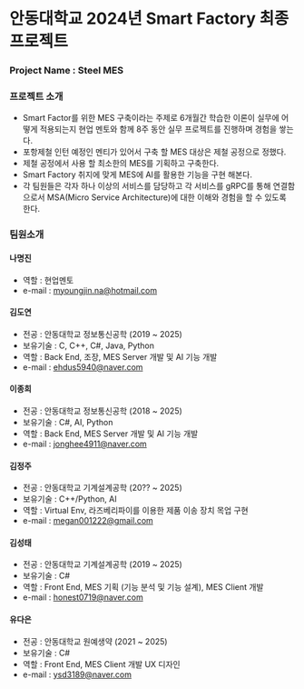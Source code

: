 # 안동대학교 2024년 Smart Factory 최종 프로젝트
### Project Name : Steel MES

### 프로젝트 소개
* Smart Factor를 위한 MES 구축이라는 주제로 6개월간 학습한 이론이 실무에 어떻게 적용되는지 현업 멘토와 함께 8주 동안 실무 프로젝트를 진행하며 경험을 쌓는다.
* 포항제철 인턴 예정인 멘티가 있어서 구축 할 MES 대상은 제철 공정으로 정했다.
* 제철 공정에서 사용 할 최소한의 MES를 기획하고 구축한다.
* Smart Factory 취지에 맞게 MES에 AI를 활용한 기능을 구현 해본다.
* 각 팀원들은 각자 하나 이상의 서비스를 담당하고 각 서비스를 gRPC를 통해 연결함으로서 MSA(Micro Service Architecture)에 대한 이해와 경험을 할 수 있도록 한다.

### 팀원소개
#### 나명진
* 역할 : 현업멘토
* e-mail : myoungjin.na@hotmail.com

#### 김도연
* 전공 : 안동대학교 정보통신공학 (2019 ~ 2025)
* 보유기술 : C, C++, C#, Java, Python 
* 역할 : Back End, 조장, MES Server 개발 및 AI 기능 개발
* e-mail : ehdus5940@naver.com

#### 이종희
* 전공 : 안동대학교 정보통신공학 (2018 ~ 2025)
* 보유기술 : C#, AI, Python
* 역할 : Back End, MES Server 개발 및 AI 기능 개발
* e-mail : jonghee4911@naver.com

#### 김정주
* 전공 : 안동대학교 기계설계공학 (20?? ~ 2025)
* 보유기술 : C++/Python, AI
* 역할 : Virtual Env, 라즈베리파이를 이용한 제품 이송 장치 목업 구현
* e-mail : megan001222@gmail.com

#### 김성태
* 전공 : 안동대학교 기계설계공학 (2019 ~ 2025)
* 보유기술 : C#
* 역할 : Front End, MES 기획 (기능 분석 및 기능 설계), MES Client 개발
* e-mail : honest0719@naver.com

#### 유다은
* 전공 : 안동대학교 원예생약 (2021 ~ 2025)
* 보유기술 : C#
* 역할 : Front End, MES Client 개발 UX 디자인
* e-mail : ysd3189@naver.com

